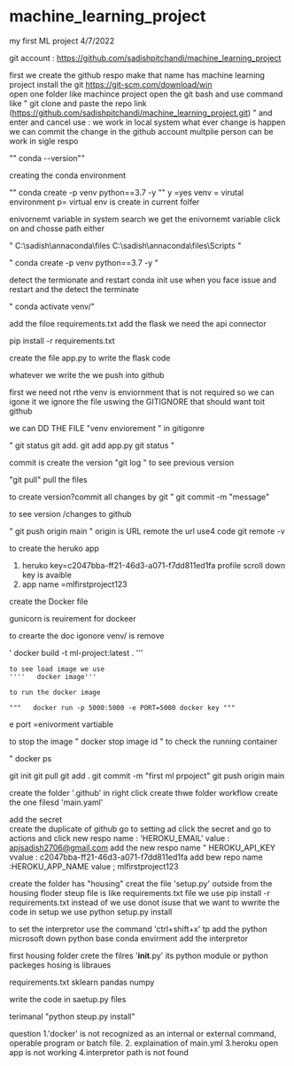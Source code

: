 # machine_learning_project

my first ML project 4/7/2022

git account : https://github.com/sadishpitchandi/machine_learning_project



 first we create the github respo make that name has  machine learning project 
 install the  git  https://git-scm.com/download/win  
 open one folder like machince project 
 open the git bash  and use command like  " git clone and paste the repo link (https://github.com/sadishpitchandi/machine_learning_project.git) " and enter and cancel
 use : we work in local system what ever change is happen we can commit the change in the github account multplie person can be work in sigle respo

 ""  conda --version""

 creating the conda environment 

 ""
  conda create -p venv python==3.7 -y
  ""
  y =yes venv = virutal environment  p= virtual env is create in current folfer 


  enivornemt variable in system search we get the enivornemt variable click on and chosse path either 

  " C:\sadish\annaconda\files
  C:\sadish\annaconda\files\Scripts "


  " conda create -p venv python==3.7 -y "

  detect the termionate and restart 
  conda init use when you face issue and restart and the detect the terminate

" conda activate venv/"

add the filoe  requirements.txt 
 add the flask we need the api connector


 pip install -r  requirements.txt 

 create the file   app.py to write the flask code


 whatever we write the we push into github

 first we need not rthe venv is enviornment that is not required so we can igone it 
 we ignore the file uswing the  GITIGNORE  that should want toit github

we can DD THE FILE "venv enviorement " in gitigonre


" git status 
  git add.
  git add app.py
   git status "


   commit is create the version 
   "git log " to see previous version 

   "git pull" pull the files

   to create version?commit all changes by git 
   "
   git commit -m "message"


   to see  version /changes to github 

   "
   git push origin main 
   "
   origin is URL   remote the url  use4 code git remote -v



   to create the heruko app

   1. heruko key=c2047bba-ff21-46d3-a071-f7dd811ed1fa   profile  scroll down key is avaible 
   2. app name =mlfirstproject123


   create the Docker file 

   gunicorn  is reuirement for dockeer 

   to crearte the doc igonore   venv/ is remove


  '   docker build -t ml-project:latest .    '''

    to see load image we use 
    ''''   docker image'''

    to run the docker image 

    """   docker run -p 5000:5000 -e PORT=5000 docker key """

e port =enivorment vartiable  


to stop the image 
 " docker stop image id "
to check the running container 

" docker ps




git init
git pull 
git add .
git commit -m "first ml prpoject"
git push origin main 

create the folder '.github' in right click create thwe folder workflow create the one filesd  'main.yaml'


add the secret  
create the duplicate of github 
go to setting ad click the secret and go to actions and click new respo
name : 'HEROKU_EMAIL'
value : apjsadish2706@gmail.com
 add the new respo
 name " HEROKU_API_KEY
 vvalue : c2047bba-ff21-46d3-a071-f7dd811ed1fa 
 add bew repo
 name :HEROKU_APP_NAME
 value ; mlfirstproject123


create the folder has  "housing"
creat the file 'setup.py'  outside from the housing floder  steup file is like requirements.txt file we use 
pip install -r requirements.txt instead of we use donot isuse that we want to wwrite the code in setup we use python setup.py install


to set the interpretor  use the command  'ctrl+shift+x' tp add the python microsoft
down python base conda envirment 
add the interpretor


first housing folder crete the filres '__init__.py' its python module or python packeges 
hosing is libraues


requirements.txt
sklearn
pandas
numpy

write the code in saetup.py files

terimanal  "python steup.py install"








 question 
        1.'docker' is not recognized as an internal or external command,
         operable program or batch file.
         2. explaination of main.yml
         3.heroku open app is not working
         4.interpretor path is not found